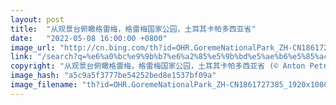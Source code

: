 ```yaml
---
layout: post
title:  "从观景台俯瞰格雷梅，格雷梅国家公园，土耳其卡帕多西亚省"
date:   "2022-05-08 16:00:00 +0800"
image_url: "http://cn.bing.com/th?id=OHR.GoremeNationalPark_ZH-CN1861727385_1920x1080.jpg&rf=LaDigue_1920x1080.jpg&pid=hp"
link: "/search?q=%e6%a0%bc%e9%9b%b7%e6%a2%85%e5%9b%bd%e5%ae%b6%e5%85%ac%e5%9b%ad&form=hpcapt&mkt=zh-cn"
copyright: "从观景台俯瞰格雷梅，格雷梅国家公园，土耳其卡帕多西亚省 (© Anton Petrus/Getty Images)"
image_hash: "a5c9a5f3777be54252bed8e1537bf09a"
image_filename: "th?id=OHR.GoremeNationalPark_ZH-CN1861727385_1920x1080.jpg&rf=LaDigue_1920x1080.jpg&pid=hp"
---
```

